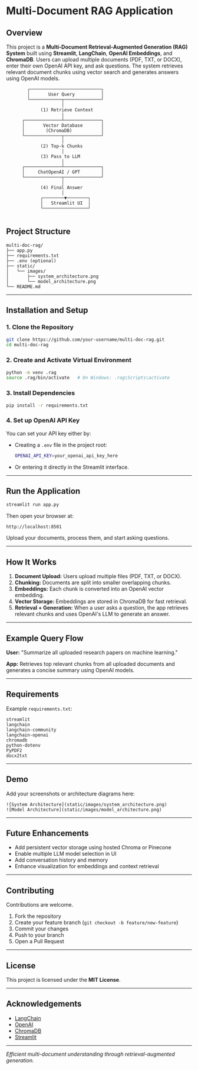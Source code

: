 # Multi-Document RAG Application

## Overview

This project is a **Multi-Document Retrieval-Augmented Generation (RAG) System** built using **Streamlit**, **LangChain**, **OpenAI Embeddings**, and **ChromaDB**.
Users can upload multiple documents (PDF, TXT, or DOCX), enter their own OpenAI API key, and ask questions.
The system retrieves relevant document chunks using vector search and generates answers using OpenAI models.

            ┌───────────────────────────┐
            │       User Query          │
            └────────────┬──────────────┘
                         │
                 (1) Retrieve Context
                         │
          ┌──────────────┴──────────────┐
          │       Vector Database       │
          │        (ChromaDB)           │
          └──────────────┬──────────────┘
                         │
                 (2) Top-k Chunks
                         │
                 (3) Pass to LLM
                         │
          ┌──────────────┴──────────────┐
          │     ChatOpenAI / GPT        │
          └──────────────┬──────────────┘
                         │
                 (4) Final Answer
                         │
                 ┌────────▼────────┐
                 │   Streamlit UI  │
                 └─────────────────┘
```
```
## Project Structure

```
multi-doc-rag/
├── app.py
├── requirements.txt
├── .env (optional)
├── static/
│   └── images/
│       ├── system_architecture.png
│       └── model_architecture.png
└── README.md
```

---

## Installation and Setup

### 1. Clone the Repository

```bash
git clone https://github.com/your-username/multi-doc-rag.git
cd multi-doc-rag
```

### 2. Create and Activate Virtual Environment

```bash
python -m venv .rag
source .rag/bin/activate   # On Windows: .rag\Scripts\activate
```

### 3. Install Dependencies

```bash
pip install -r requirements.txt
```

### 4. Set up OpenAI API Key

You can set your API key either by:

* Creating a `.env` file in the project root:

  ```bash
  OPENAI_API_KEY=your_openai_api_key_here
  ```
* Or entering it directly in the Streamlit interface.

---

## Run the Application

```bash
streamlit run app.py
```

Then open your browser at:

```
http://localhost:8501
```

Upload your documents, process them, and start asking questions.

---

## How It Works

1. **Document Upload:** Users upload multiple files (PDF, TXT, or DOCX).
2. **Chunking:** Documents are split into smaller overlapping chunks.
3. **Embeddings:** Each chunk is converted into an OpenAI vector embedding.
4. **Vector Storage:** Embeddings are stored in ChromaDB for fast retrieval.
5. **Retrieval + Generation:** When a user asks a question, the app retrieves relevant chunks and uses OpenAI's LLM to generate an answer.

---

## Example Query Flow

**User:** "Summarize all uploaded research papers on machine learning."

**App:** Retrieves top relevant chunks from all uploaded documents and generates a concise summary using OpenAI models.

---

## Requirements

Example `requirements.txt`:

```
streamlit
langchain
langchain-community
langchain-openai
chromadb
python-dotenv
PyPDF2
docx2txt
```

---

## Demo

Add your screenshots or architecture diagrams here:

```
![System Architecture](static/images/system_architecture.png)
![Model Architecture](static/images/model_architecture.png)
```

---

## Future Enhancements

* Add persistent vector storage using hosted Chroma or Pinecone
* Enable multiple LLM model selection in UI
* Add conversation history and memory
* Enhance visualization for embeddings and context retrieval

---

## Contributing

Contributions are welcome.

1. Fork the repository
2. Create your feature branch (`git checkout -b feature/new-feature`)
3. Commit your changes
4. Push to your branch
5. Open a Pull Request

---

## License

This project is licensed under the **MIT License**.

---

## Acknowledgements

* [LangChain](https://www.langchain.com/)
* [OpenAI](https://platform.openai.com/)
* [ChromaDB](https://www.trychroma.com/)
* [Streamlit](https://streamlit.io/)

---

*Efficient multi-document understanding through retrieval-augmented generation.*

